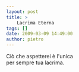 ```yaml
---
layout: post
title: >
    Lacrima Eterna
tags: []
date: 2009-03-09 14:49:00
author: pietro
---
```

Ciò che aspetterei è l'unica<br/>per sempre tua lacrima.
